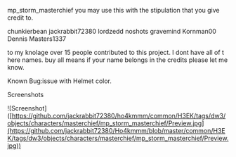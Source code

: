 mp_storm_masterchief
you may use this with the stipulation that you give credit to.

chunkierbean
jackrabbit72380
lordzedd
noshots
gravemind
Kornman00
Dennis
Masters1337

to my knolage over 15 people contributed to this project.  I dont have all of t here names.
buy all means if your name belongs in the credits please let me know.

Known Bug:issue with Helmet color.

Screenshots

!\[Screenshot]([https://github.com/jackrabbit72380/ho4kmmm/common/H3EK/tags/dw3/objects/characters/masterchief/mp_storm_masterchief/Preview.jpg](https://github.com/jackrabbit72380/Ho4kmmm/blob/master/common/H3EK/tags/dw3/objects/characters/masterchief/mp_storm_masterchief/Preview.jpg))



